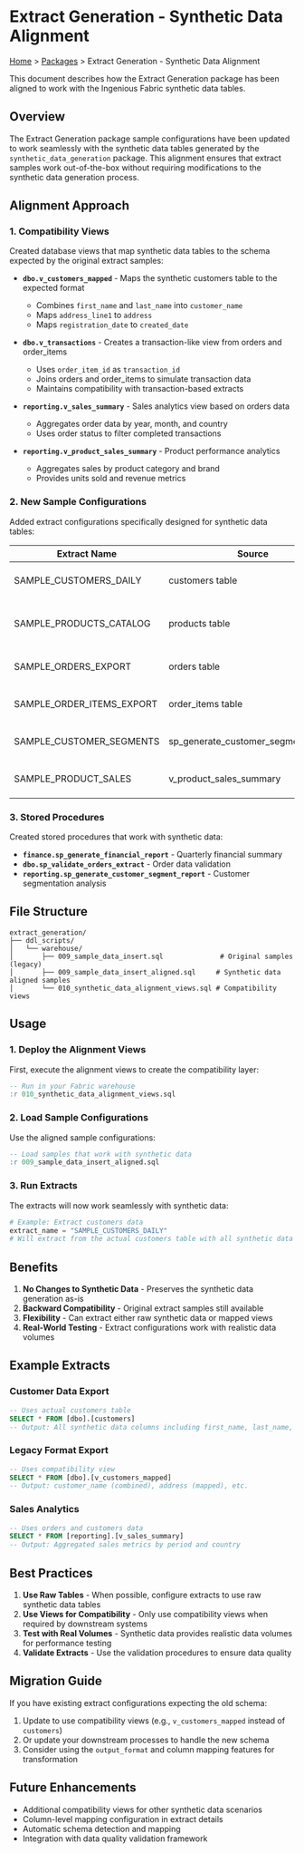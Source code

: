 # Extract Generation - Synthetic Data Alignment

[Home](../index.md) > [Packages](index.md) > Extract Generation - Synthetic Data Alignment

This document describes how the Extract Generation package has been aligned to work with the Ingenious Fabric synthetic data tables.

## Overview

The Extract Generation package sample configurations have been updated to work seamlessly with the synthetic data tables generated by the `synthetic_data_generation` package. This alignment ensures that extract samples work out-of-the-box without requiring modifications to the synthetic data generation process.

## Alignment Approach

### 1. Compatibility Views

Created database views that map synthetic data tables to the schema expected by the original extract samples:

- **`dbo.v_customers_mapped`** - Maps the synthetic customers table to the expected format
  - Combines `first_name` and `last_name` into `customer_name`
  - Maps `address_line1` to `address`
  - Maps `registration_date` to `created_date`

- **`dbo.v_transactions`** - Creates a transaction-like view from orders and order_items
  - Uses `order_item_id` as `transaction_id`
  - Joins orders and order_items to simulate transaction data
  - Maintains compatibility with transaction-based extracts

- **`reporting.v_sales_summary`** - Sales analytics view based on orders data
  - Aggregates order data by year, month, and country
  - Uses order status to filter completed transactions

- **`reporting.v_product_sales_summary`** - Product performance analytics
  - Aggregates sales by product category and brand
  - Provides units sold and revenue metrics

### 2. New Sample Configurations

Added extract configurations specifically designed for synthetic data tables:

| Extract Name | Source | Description |
|--------------|--------|-------------|
| SAMPLE_CUSTOMERS_DAILY | customers table | Full customer data export |
| SAMPLE_PRODUCTS_CATALOG | products table | Product catalog in Parquet format |
| SAMPLE_ORDERS_EXPORT | orders table | Daily orders with GZIP compression |
| SAMPLE_ORDER_ITEMS_EXPORT | order_items table | Order items with file splitting |
| SAMPLE_CUSTOMER_SEGMENTS | sp_generate_customer_segment_report | Customer analytics report |
| SAMPLE_PRODUCT_SALES | v_product_sales_summary | Product sales analysis |

### 3. Stored Procedures

Created stored procedures that work with synthetic data:

- **`finance.sp_generate_financial_report`** - Quarterly financial summary
- **`dbo.sp_validate_orders_extract`** - Order data validation
- **`reporting.sp_generate_customer_segment_report`** - Customer segmentation analysis

## File Structure

```
extract_generation/
├── ddl_scripts/
│   └── warehouse/
│       ├── 009_sample_data_insert.sql              # Original samples (legacy)
│       ├── 009_sample_data_insert_aligned.sql     # Synthetic data aligned samples
│       └── 010_synthetic_data_alignment_views.sql # Compatibility views
```

## Usage

### 1. Deploy the Alignment Views

First, execute the alignment views to create the compatibility layer:

```sql
-- Run in your Fabric warehouse
:r 010_synthetic_data_alignment_views.sql
```

### 2. Load Sample Configurations

Use the aligned sample configurations:

```sql
-- Load samples that work with synthetic data
:r 009_sample_data_insert_aligned.sql
```

### 3. Run Extracts

The extracts will now work seamlessly with synthetic data:

```python
# Example: Extract customers data
extract_name = "SAMPLE_CUSTOMERS_DAILY"
# Will extract from the actual customers table with all synthetic data columns
```

## Benefits

1. **No Changes to Synthetic Data** - Preserves the synthetic data generation as-is
2. **Backward Compatibility** - Original extract samples still available
3. **Flexibility** - Can extract either raw synthetic data or mapped views
4. **Real-World Testing** - Extract configurations work with realistic data volumes

## Example Extracts

### Customer Data Export
```sql
-- Uses actual customers table
SELECT * FROM [dbo].[customers]
-- Output: All synthetic data columns including first_name, last_name, etc.
```

### Legacy Format Export
```sql
-- Uses compatibility view
SELECT * FROM [dbo].[v_customers_mapped]
-- Output: customer_name (combined), address (mapped), etc.
```

### Sales Analytics
```sql
-- Uses orders and customers data
SELECT * FROM [reporting].[v_sales_summary]
-- Output: Aggregated sales metrics by period and country
```

## Best Practices

1. **Use Raw Tables** - When possible, configure extracts to use raw synthetic data tables
2. **Use Views for Compatibility** - Only use compatibility views when required by downstream systems
3. **Test with Real Volumes** - Synthetic data provides realistic data volumes for performance testing
4. **Validate Extracts** - Use the validation procedures to ensure data quality

## Migration Guide

If you have existing extract configurations expecting the old schema:

1. Update to use compatibility views (e.g., `v_customers_mapped` instead of `customers`)
2. Or update your downstream processes to handle the new schema
3. Consider using the `output_format` and column mapping features for transformation

## Future Enhancements

- Additional compatibility views for other synthetic data scenarios
- Column-level mapping configuration in extract details
- Automatic schema detection and mapping
- Integration with data quality validation framework